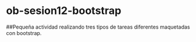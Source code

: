 # ob-sesion12-bootstrap
##Pequeña actividad realizando tres tipos de tareas diferentes maquetadas con bootstrap.
